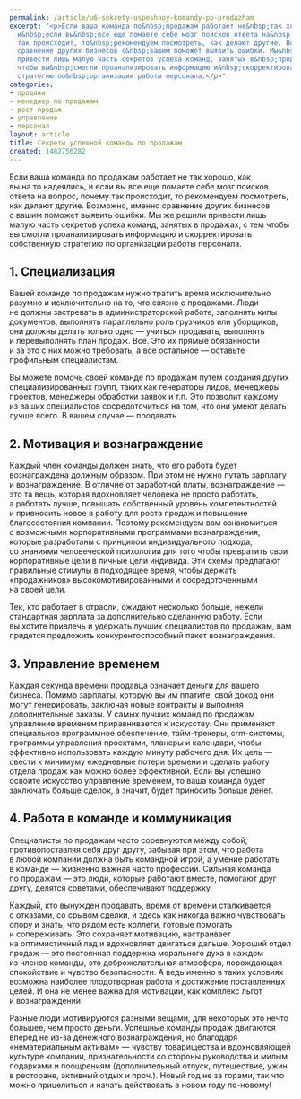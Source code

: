 ```yaml
---
permalink: /article/u6-sekrety-uspeshnoy-komandy-po-prodazham
excerpt: "<p>Если ваша команда по&nbsp;продажам работает не&nbsp;так хорошо, как вы&nbsp;на&nbsp;то&nbsp;надеялись,
  и&nbsp;если вы&nbsp;все еще ломаете себе мозг поисков ответа на&nbsp;вопрос, почему
  так происходит, то&nbsp;рекомендуем посмотреть, как делают другие. Возможно, именно
  сравнение других бизнесов с&nbsp;вашим поможет выявить ошибки. Мы&nbsp;же решили
  привести лишь малую часть секретов успеха команд, занятых в&nbsp;продажах, с&nbsp;тем
  чтобы вы&nbsp;смогли проанализировать информацию и&nbsp;скорректировать собственную
  стратегию по&nbsp;организации работы персонала.</p>"
categories:
- продажи
- менеджер по продажам
- рост продаж
- управление
- персонал
layout: article
title: Секреты успешной команды по продажам
created: 1482756282
---
```

<p>Если ваша команда по&nbsp;продажам работает не&nbsp;так хорошо, как вы&nbsp;на&nbsp;то&nbsp;надеялись, и&nbsp;если вы&nbsp;все еще ломаете себе мозг поисков ответа на&nbsp;вопрос, почему так происходит, то&nbsp;рекомендуем посмотреть, как делают другие. Возможно, именно сравнение других бизнесов с&nbsp;вашим поможет выявить ошибки. Мы&nbsp;же решили привести лишь малую часть секретов успеха команд, занятых в&nbsp;продажах, с&nbsp;тем чтобы вы&nbsp;смогли проанализировать информацию и&nbsp;скорректировать собственную стратегию по&nbsp;организации работы персонала.</p>
<h2>1. Специализация</h2>
<p>Вашей команде по&nbsp;продажам нужно тратить время исключительно разумно и&nbsp;исключительно на&nbsp;то, что связно с&nbsp;продажами. Люди не&nbsp;должны застревать в&nbsp;администраторской работе, заполнять кипы документов, выполнять параллельно роль грузчиков или уборщиков, они должны делать только одно&nbsp;— учиться продавать, выполнять и&nbsp;перевыполнять план продаж. Все. Это их&nbsp;прямые обязанности и&nbsp;за&nbsp;это с&nbsp;них можно требовать, а&nbsp;все остальное&nbsp;— оставьте профильным специалистам. </p>
<p>Вы&nbsp;можете помочь своей команде по&nbsp;продажам путем создания других специализированных групп, таких как генераторы лидов, менеджеры проектов, менеджеры обработки заявок и&nbsp;т.п. Это позволит каждому из&nbsp;ваших специалистов сосредоточиться на&nbsp;том, что они умеют делать лучше всего. В&nbsp;вашем случае&nbsp;— продавать. </p>
<h2>2. Мотивация и&nbsp;вознаграждение</h2>
<p>Каждый член команды должен знать, что его работа будет вознаграждена должным образом. При этом не&nbsp;нужно путать зарплату и&nbsp;вознаграждение. В&nbsp;отличие от&nbsp;заработной платы, вознаграждение&nbsp;— это та&nbsp;вещь, которая вдохновляет человека не&nbsp;просто работать, а&nbsp;работать лучше, повышать собственный уровень компетентностей и&nbsp;привносить новое в&nbsp;работу для роста продаж и&nbsp;повышение благосостояния компании. Поэтому рекомендуем вам ознакомиться с&nbsp;возможными корпоративными программами вознаграждения, которые разработаны с&nbsp;принципом индивидуального подхода, со&nbsp;знаниями человеческой психологии для того чтобы превратить свои корпоративные цели в&nbsp;личные цели индивида. Эти схемы предлагают правильные стимулы в&nbsp;подходящее время, чтобы держать «продажников» высокомотивированными и&nbsp;сосредоточенными на&nbsp;своей цели.</p>
<p>Тек, кто работает в&nbsp;отрасли, ожидают несколько больше, нежели стандартная зарплата за&nbsp;дополнительно сделанную работу. Если вы&nbsp;хотите привлечь и&nbsp;удержать лучших специалистов по&nbsp;продажам, вам придется предложить конкурентоспособный пакет вознаграждения. </p>
<h2>3. Управление временем</h2>
<p>Каждая секунда времени продавца означает деньги для вашего бизнеса. Помимо зарплаты, которую вы&nbsp;им&nbsp;платите, свой доход они могут генерировать, заключая новые контракты и&nbsp;выполняя дополнительные заказы. У&nbsp;самых лучших команд по&nbsp;продажам управление временем приравнивается к&nbsp;искусству. Они применяют специальное программное обеспечение, тайм-трекеры, crm-системы, программы управления проектами, планеры и&nbsp;календари, чтобы эффективно использовать каждую минуту рабочего дня. Их&nbsp;цель&nbsp;— свести к&nbsp;минимуму ежедневные потери времени и&nbsp;сделать работу отдела продаж как можно более эффективной. Если вы&nbsp;успешно освоите искусство управление временем, то&nbsp;ваша команда будет заключать больше сделок, а&nbsp;значит, будет приносить больше денег.</p>
<h2>4. Работа в&nbsp;команде и&nbsp;коммуникация</h2>
<p>Специалисты по&nbsp;продажам часто соревнуются между собой, противопоставляя себя друг другу, забывая при этом, что работа в&nbsp;любой компании должна быть командной игрой, а&nbsp;умение работать в&nbsp;команде&nbsp;— жизненно важная часто профессии. Сильная команда по&nbsp;продажам&nbsp;— это люди, которые работают вместе, помогают друг другу, делятся советами, обеспечивают поддержку. </p>
<p>Каждый, кто вынужден продавать, время от&nbsp;времени сталкивается с&nbsp;отказами, со&nbsp;срывом сделки, и&nbsp;здесь как никогда важно чувствовать опору и&nbsp;знать, что рядом есть коллеги, готовые помогать и&nbsp;сопереживать. Это сохраняет мотивацию, настраивает на&nbsp;оптимистичный лад и&nbsp;вдохновляет двигаться дальше. Хороший отдел продаж&nbsp;— это постоянная поддержка морального духа в&nbsp;каждом из&nbsp;членов команды, это доброжелательная атмосфера, порождающая спокойствие и&nbsp;чувство безопасности. А&nbsp;ведь именно в&nbsp;таких условиях возможна наиболее плодотворная работа и&nbsp;достижение поставленных целей. И&nbsp;она не&nbsp;менее важна для мотивации, как комплекс льгот и&nbsp;вознаграждений.</p>
<p>Разные люди мотивируются разными вещами, для некоторых это нечто большее, чем просто деньги. Успешные команды продаж двигаются вперед не&nbsp;из-за денежного вознаграждения, но&nbsp;благодаря «нематериальным активам»&nbsp;— чувству товарищества и&nbsp;вдохновляющей культуре компании, признательности со&nbsp;стороны руководства и&nbsp;милым подарками и&nbsp;поощрениям (дополнительный отпуск, путешествие, ужин в&nbsp;ресторане, активный отдых и&nbsp;проч.). Новый год не&nbsp;за&nbsp;горами, так что можно прицелиться и&nbsp;начать действовать в&nbsp;новом году по-новому!</p>

